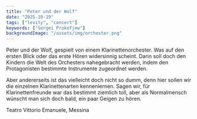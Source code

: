 ```yaml
---
title: "Peter und der Wolf"
date: "2025-10-19"
tags: ["levity", "concert"]
keywords: ["Sergei Prokofjew"]
backgroundImage: "/assets/img/orchester.png"
---
```

Peter und der Wolf, gespielt von einem Klarinettenorchester. Was auf den ersten Blick oder das erste Hören widersinnig scheint. Darin soll doch den Kindern die Welt des Orchesters nahegebracht werden, indem den Protagonisten bestimmte Instrumente zugeordnet werden.

Aber andererseits ist das vielleicht doch nicht so dumm, denn hier sollen wir die einzelnen Klarinettenarten kennenlernen. Sagen wir, für Klarinettenfreunde war das bestimmt ziemlich toll, aber als Normalmensch wünscht man sich doch bald, ein paar Geigen zu hören.

Teatro Vittorio Emanuele, Messina
